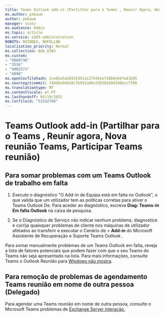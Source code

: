 ```yaml
---
title: Teams Outlook add-in (Partilhar para o Teams , Reunir Agora, Nova reunião Teams, Participar Teams reunião)
ms.author: pebaum
author: pebaum
manager: scotv
ms.audience: Admin
ms.topic: article
ms.service: o365-administration
ROBOTS: NOINDEX, NOFOLLOW
localization_priority: Normal
ms.collection: Adm_O365
ms.custom:
- "9000736"
- "3536"
- "9002573"
- "4990"
ms.openlocfilehash: 2ce65a5a5d425d41a127541ee738b6e947a41b05
ms.sourcegitcommit: f4866e94918c7b591ad0cd3b58169d340bcc7f00
ms.translationtype: MT
ms.contentlocale: pt-PT
ms.lasthandoff: 05/19/2021
ms.locfileid: "52542760"
---
```

# <a name="teams-outlook-add-in-share-to-teams--meet-now-new-teams-meeting-join-teams-meeting"></a>Teams Outlook add-in (Partilhar para o Teams , Reunir agora, Nova reunião Teams, Participar Teams reunião)

## <a name="to-troubleshoot-a-missing-teams-outlook-add-in"></a>Para somar problemas com um Teams Outlook de trabalho em falta

1. Execute o diagnóstico "O Add-in de Equipa está em falta no Outlook", o que valida que um utilizador tem as políticas corretas para ativar o Teams Outlook De. Para aceder ao diagnóstico, escreva **Diag: Teams-in Em falta Outlook** na caixa de pesquisa.

1. Se o Diagnóstico de Serviço não indicar nenhum problema, diagnostice e corrija quaisquer [](https://aka.ms/SaRA-TeamsAddInScenario)problemas de cliente nos máquinas de utilizador afetados ao transferir e executar o Cenário de  >  **Add-in** do Microsoft Assistente de Recuperação e Suporte Teams Outlook .

Para somar manualmente problemas de um Teams Outlook em falta, reveja a lista de fatores potenciais que podem fazer com que o seu Teams do Teams não seja apresentado na lista. Para mais informações, consulte Teams o Outlook Reunião para [Windows não mostra](/microsoftteams/teams-add-in-for-outlook#teams-meeting-add-in-in-outlook-for-windows-does-not-show).

## <a name="to-troubleshoot-scheduling-a-teams-meeting-on-behalf-of-someone-else-delegate"></a>Para remoção de problemas de agendamento Teams reunião em nome de outra pessoa (Delegado)

Para agendar uma Teams reunião em nome de outra pessoa, consulte o Microsoft Teams problemas de [Exchange Server interação.](/microsoftteams/troubleshoot/known-issues/teams-exchange-interaction-issue)
